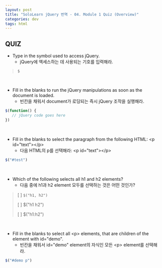 ```yaml
---
layout: post
title: "SoloLearn jQuery 번역 - 04. Module 1 Quiz (Overview)"
categories: dev
tags: html
---
```


## QUIZ

- Type in the symbol used to access jQuery.
  - jQuery에 액세스하는 데 사용되는 기호를 입력해라.

> `$`

<br>

- Fill in the blanks to run the jQuery manipulations as soon as the document is loaded.
  - 빈칸을 채워서 document가 로딩되는 즉시 jQuery 조작을 실행해라.

```js
$(function() {
   // jQuery code goes here
})
```

<br>

- Fill in the blanks to select the paragraph from the following HTML: \<p id="text">\</p>
  - 다음 HTML의 p를 선택해라: \<p id="text">\</p>

```js
$("#test")
```

<br>

- Which of the following selects all h1 and h2 elements?
  - 다음 중에 h1과 h2 element 모두를 선택하는 것은 어떤 것인가?

> [ ] `$("h1, h2")`
>
> [ ] $("h1 h2")
>
> [ ] $("h1:h2")

<br>

- Fill in the blanks to select all \<p> elements, that are children of the element with id="demo".
  - 빈칸을 채워서 id="demo" element의 자식인 모든 \<p> element를 선택해라.

```js
$("#demo p")
```

<br>
